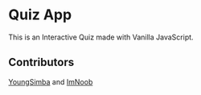 # Quiz App
This is an Interactive Quiz made with Vanilla JavaScript.

## Contributors
[YoungSimba](https://github.com/SarveshJoshi25) and 
[ImNoob](https://github.com/yrohan2002)


